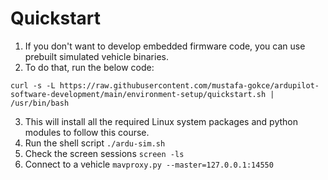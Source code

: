 # Quickstart
1. If you don't want to develop embedded firmware code, you can use prebuilt simulated vehicle binaries.
2. To do that, run the below code:

```shell
curl -s -L https://raw.githubusercontent.com/mustafa-gokce/ardupilot-software-development/main/environment-setup/quickstart.sh | /usr/bin/bash
```

3. This will install all the required Linux system packages and python modules to follow this course.
4. Run the shell script ```./ardu-sim.sh```
5. Check the screen sessions ```screen -ls```
6. Connect to a vehicle ```mavproxy.py --master=127.0.0.1:14550```
